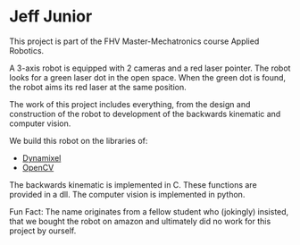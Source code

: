 # Jeff Junior
This project is part of the FHV Master-Mechatronics course Applied Robotics. 

A 3-axis robot is equipped with 2 cameras and a red laser pointer. 
The robot looks for a green laser dot in the open space. 
When the green dot is found, the robot aims its red laser at the same position.

The work of this project includes everything, from the design and construction of the robot
to development of the backwards kinematic and computer vision. 

We build this robot on the libraries of:
*	[Dynamixel](https://github.com/ROBOTIS-GIT/DynamixelSDK)
*	[OpenCV](https://opencv.org/)

The backwards kinematic is implemented in C. 
These functions are provided in a dll. 
The computer vision is implemented in python. 


Fun Fact: 
The name originates from a fellow student who (jokingly) insisted, that we bought the robot 
on amazon and ultimately did no work for this project by ourself. 
